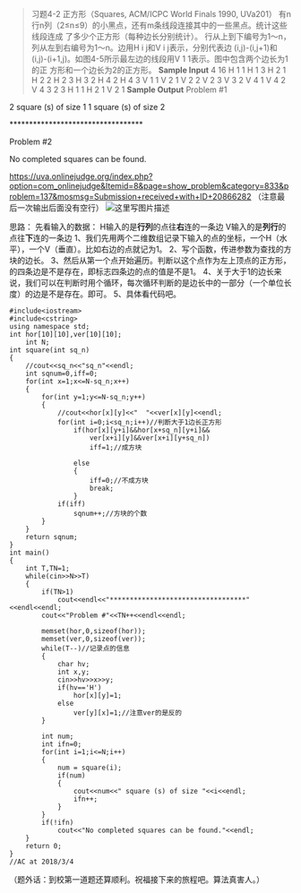 > 习题4-2 正方形（Squares, ACM/ICPC World Finals 1990, UVa201）
有n行n列（2≤n≤9）的小黑点，还有m条线段连接其中的一些黑点。统计这些线段连成
了多少个正方形（每种边长分别统计）。
行从上到下编号为1～n，列从左到右编号为1～n。边用H i j和V i j表示，分别代表边
(i,j)-(i,j+1)和(i,j)-(i+1,j)。如图4-5所示最左边的线段用V 1 1表示。图中包含两个边长为1的正
方形和一个边长为2的正方形。
**Sample Input**
4
16
H 1 1
H 1 3
H 2 1
H 2 2
H 2 3
H 3 2
H 4 2
H 4 3
V 1 1
V 2 1
V 2 2
V 2 3
V 3 2
V 4 1
V 4 2
V 4 3
2
3
H 1 1
H 2 1
V 2 1
**Sample Output**
Problem #1
>
2 square (s) of size 1
1 square (s) of size 2
>
\**********************************
>
Problem #2
>
No completed squares can be found.

https://uva.onlinejudge.org/index.php?option=com_onlinejudge&Itemid=8&page=show_problem&category=833&problem=137&mosmsg=Submission+received+with+ID+20866282
（注意最后一次输出后面没有空行）
![这里写图片描述](https://img-blog.csdn.net/20180304114710953?watermark/2/text/aHR0cDovL2Jsb2cuY3Nkbi5uZXQvc3VfY2ljYWRh/font/5a6L5L2T/fontsize/400/fill/I0JBQkFCMA==/dissolve/70/gravity/SouthEast)

思路：
先看输入的数据：
H输入的是**行列**的点往**右**连的一条边
V输入的是**列行**的点往**下**连的一条边
1、我们先用两个二维数组记录下输入的点的坐标，一个H（水平），一个V（垂直）。比如右边的点就记为1。
2、写个函数，传进参数为查找的方块的边长。
3、然后从第一个点开始遍历。判断以这个点作为左上顶点的正方形，的四条边是不是存在，即标志四条边的点的值是不是1。
4、关于大于1的边长来说，我们可以在判断时用个循环，每次循环判断的是边长中的一部分（一个单位长度）的边是不是存在。即可。
5、具体看代码吧。

```
#include<iostream>
#include<cstring>
using namespace std;
int hor[10][10],ver[10][10];
    int N;
int square(int sq_n)
{
    //cout<<sq_n<<"sq_n"<<endl;
    int sqnum=0,iff=0;
    for(int x=1;x<=N-sq_n;x++)
    {
        for(int y=1;y<=N-sq_n;y++)
        {
            //cout<<hor[x][y]<<"  "<<ver[x][y]<<endl;
            for(int i=0;i<sq_n;i++)//判断大于1边长正方形
                if(hor[x][y+i]&&hor[x+sq_n][y+i]&&
                    ver[x+i][y]&&ver[x+i][y+sq_n])
                    iff=1;//成方块

                else
                {
                    iff=0;//不成方块
                    break;
                }
            if(iff)
                sqnum++;//方块的个数
        }
    }
    return sqnum;
}
int main()
{
    int T,TN=1;
    while(cin>>N>>T)
    {
        if(TN>1)
            cout<<endl<<"**********************************"<<endl<<endl;
        cout<<"Problem #"<<TN++<<endl<<endl;

        memset(hor,0,sizeof(hor));
        memset(ver,0,sizeof(ver));
        while(T--)//记录点的信息
        {
            char hv;
            int x,y;
            cin>>hv>>x>>y;
            if(hv=='H')
                hor[x][y]=1;
            else
                ver[y][x]=1;//注意ver的是反的
        }

        int num;
        int ifn=0;
        for(int i=1;i<=N;i++)
        {
            num = square(i);
            if(num)
            {
                cout<<num<<" square (s) of size "<<i<<endl;
                ifn++;
            }
        }
        if(!ifn)
            cout<<"No completed squares can be found."<<endl;
    }
    return 0;
}
//AC at 2018/3/4

```

（题外话：到校第一道题还算顺利。祝福接下来的旅程吧。算法真害人。）